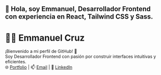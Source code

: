 ## 👋 Hola, soy Emmanuel, Desarrollador Frontend con experiencia en React, Tailwind CSS y Sass.

# 👨‍💻 Emmanuel Cruz
¡Bienvenido a mi perfil de GitHub! 🚀  
Soy Desarrollador Frontend con pasión por construir interfaces intuitivas y eficientes.  
🌐 [Portfolio](https://emmanuel-cruz.netlify.app) | 📫 [Email](mailto:emmanuelgerr@gmail.com) | 💼 [LinkedIn](https://www.linkedin.com/in/emmanuel-cruz-6a242430b/)


<!--
**EmmaLCruz/EmmaLCruz** is a ✨ _special_ ✨ repository because its `README.md` (this file) appears on your GitHub profile.

Here are some ideas to get you started:

- 🔭 I’m currently working on ...
- 🌱 I’m currently learning ...
- 👯 I’m looking to collaborate on ...
- 🤔 I’m looking for help with ...
- 💬 Ask me about ...
- 📫 How to reach me: ...
- 😄 Pronouns: ...
- ⚡ Fun fact: ...
-->
